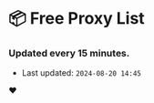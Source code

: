 # :package: Free Proxy List
### Updated every 15 minutes.

- Last updated: `2024-08-20 14:45`

:heart:
